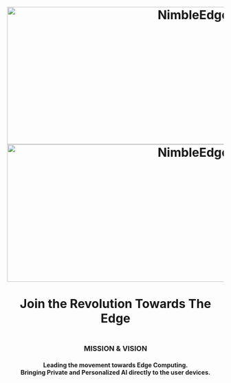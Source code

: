 <h1 align="center">

  <br>
  <img src="https://github.com/ramesht007/.github-1/blob/main/assets/nimbleedge-dark-logo.png#gh-light-mode-only" alt="NimbleEdge"/ height="320" width="850">
  <img src="https://github.com/ramesht007/.github-1/blob/main/assets/nimbledge-white-logo.png#gh-dark-mode-only" alt="NimbleEdge"/ height="320" width="850">
  <br>
  <br>
  Join the Revolution Towards The Edge
  <br>
</h1>


<h3 align="center">
  <br>
  MISSION & VISION
  <br>
</h3>
<h4 align="center">
    Leading the movement towards Edge Computing. <br>
    Bringing Private and Personalized AI directly to the user devices.
</h4>
